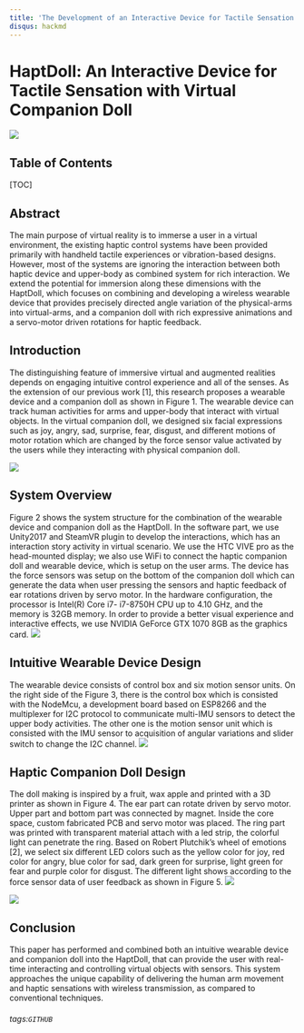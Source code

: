 ```yaml
---
title: 'The Development of an Interactive Device for Tactile Sensation with Haptic Companion Doll'
disqus: hackmd
---
```


HaptDoll: An Interactive Device for Tactile Sensation with Virtual Companion Doll 
===
![](https://i.imgur.com/gAA3u9R.jpg)



## Table of Contents

[TOC]

## Abstract

The main purpose of virtual reality is to immerse a user in a virtual environment, the existing haptic control systems have been provided primarily with handheld tactile experiences or vibration-based designs. However, most of the systems are ignoring the interaction between both haptic device and upper-body as combined system for rich interaction. We extend the potential for immersion along these dimensions with the HaptDoll, which focuses on combining and developing a wireless wearable device that provides precisely directed angle variation of the physical-arms into virtual-arms, and a companion doll with rich expressive animations and a servo-motor driven rotations for haptic feedback. 



Introduction
---
The distinguishing feature of immersive virtual and augmented realities depends on engaging intuitive control experience and all of the senses. As the extension of our previous work [1], this research proposes a wearable device and a companion doll as shown in Figure 1. The wearable device can track human activities for arms and upper-body that interact with virtual objects. In the virtual companion doll, we designed six facial expressions such as joy, angry, sad, surprise, fear, disgust, and different motions of motor rotation which are changed by the force sensor value activated by the users while they interacting with physical companion doll.

![](https://i.imgur.com/R9IC5uj.png)

System Overview
---
Figure 2 shows the system structure for the combination of the wearable device and companion doll as the HaptDoll. In the software part, we use Unity2017 and SteamVR plugin to develop the interactions, which has an interaction story activity in virtual scenario. We use the HTC VIVE pro as the head-mounted display; we also use WiFi to connect the haptic companion doll and wearable device, which is setup on the user arms. The device has the force sensors was setup on the bottom of the companion doll which can generate the data when user pressing the sensors and haptic feedback of ear rotations driven by servo motor. In the hardware configuration, the processor is Intel(R) Core i7- i7-8750H CPU up to 4.10 GHz, and the memory is 32GB memory. In order to provide a better visual experience and interactive effects, we use NVIDIA GeForce GTX 1070 8GB as the graphics card.
![](https://i.imgur.com/pWpDqv0.png)

Intuitive Wearable Device Design 
---
The wearable device consists of control box and six motion sensor units. On the right side of the Figure 3, there is the control box which is consisted with the NodeMcu, a development board based on ESP8266 and the multiplexer for I2C protocol to communicate multi-IMU sensors to detect the upper body activities. The other one is the motion sensor unit which is consisted with the IMU sensor to acquisition of angular variations and slider switch to change the I2C channel. 
![](https://i.imgur.com/ju7yZJr.jpg)

Haptic Companion Doll Design
---
The doll making is inspired by a fruit, wax apple and printed with a 3D printer as shown in Figure 4. The ear part can rotate driven by servo motor. Upper part and bottom part was connected by magnet. Inside the core space, custom fabricated PCB and servo motor was placed. The ring part was printed with transparent material attach with a led strip, the colorful light can penetrate the ring. Based on Robert Plutchik’s wheel of emotions [2], we select six different LED colors such as the yellow color for joy, red color for angry, blue color for sad, dark green for surprise, light green for fear and purple color for disgust. The different light shows according to the force sensor data of user feedback as shown in Figure 5.
![](https://i.imgur.com/7OnAyQL.jpg)

![](https://i.imgur.com/Zle28yj.jpg)


Conclusion
---
This paper has performed and combined both an intuitive wearable device and companion doll into the HaptDoll, that can provide the user with real-time interacting and controlling virtual objects with sensors. This system approaches the unique capability of delivering the human arm movement and haptic sensations with wireless transmission, as compared to conventional techniques.



###### tags:`GITHUB`
